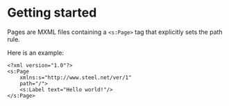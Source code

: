 # Getting started

Pages are MXML files containing a `<s:Page>` tag that explicitly sets the path rule.

Here is an example:

```mxml
<?xml version="1.0"?>
<s:Page
    xmlns:s="http://www.steel.net/ver/1"
    path="/">
    <s:Label text="Hello world!"/>
</s:Page>
```